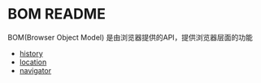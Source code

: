 # BOM README
BOM(Browser Object Model) 是由浏览器提供的API，提供浏览器层面的功能

- [history](BOM/history.md)
- [location](BOM/location.md)
- [navigator](BOM/navigator.md)




